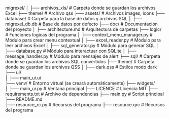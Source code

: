 migrexel/
│
├── archivos_xls/          # Carpeta donde se guardan los archivos Excel
├── theme/                  # Archivo qss 
├── assets/                # Archivos images, icons
├── database/              # Carpeta para la base de datos y archivos SQL
│   ├── migrexel_db.db     # Base de datos por defecto
├── doc/                   # Documentación del proyecto
│   ├── architecture.md    # Arquitectura de carpetas
├── logic/                 # Funciones logicas del programa
│   ├── context_menu_manager.py    # Módulo para crear menu contextual 
│   ├── excel_reader.py    # Módulo para leer archivos Excel
│   ├── sql_generator.py       # Módulo para generar SQL
│   ├── database.py            # Módulo para interactuar con SQLite
│   ├── message_handler.py     # Módulo para mensajes de alert
├── sql/                   # Carpeta donde se guardan los archivos SQL convertidos 
├── theme/                 # Carpeta donde se guardan los archivos QSS
│   ├── dark.qss           # Estilos modo dark
├── ui/                    
│   ├── main_ui.ui        
├── venv/                  # Entorno virtual (se creará automáticamente)
├── widgets/                    
│   ├── main_ui.py         # Ventana principal
├── LICENCE                # Licencia MIT
├── requirements.txt       # Archivo de dependencias
├── main.py                # Script principal
├── README.md              
├── resource_rc.py         # Recursos del programa
├── resource.qrc           # Recursos del programa


